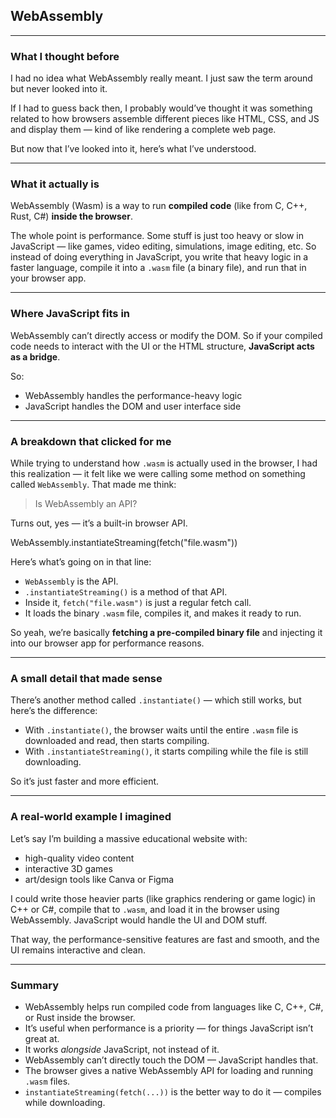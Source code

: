## WebAssembly

---

### What I thought before

I had no idea what WebAssembly really meant. I just saw the term around but never looked into it.

If I had to guess back then, I probably would’ve thought it was something related to how browsers assemble different pieces like HTML, CSS, and JS and display them — kind of like rendering a complete web page.

But now that I’ve looked into it, here’s what I’ve understood.

---

### What it actually is

WebAssembly (Wasm) is a way to run **compiled code** (like from C, C++, Rust, C#) **inside the browser**.

The whole point is performance. Some stuff is just too heavy or slow in JavaScript — like games, video editing, simulations, image editing, etc. So instead of doing everything in JavaScript, you write that heavy logic in a faster language, compile it into a `.wasm` file (a binary file), and run that in your browser app.

---

### Where JavaScript fits in

WebAssembly can’t directly access or modify the DOM. So if your compiled code needs to interact with the UI or the HTML structure, **JavaScript acts as a bridge**.

So:

* WebAssembly handles the performance-heavy logic
* JavaScript handles the DOM and user interface side

---

### A breakdown that clicked for me

While trying to understand how `.wasm` is actually used in the browser, I had this realization — it felt like we were calling some method on something called `WebAssembly`. That made me think:

> Is WebAssembly an API?

Turns out, yes — it’s a built-in browser API.

WebAssembly.instantiateStreaming(fetch("file.wasm"))

Here’s what’s going on in that line:

* `WebAssembly` is the API.
* `.instantiateStreaming()` is a method of that API.
* Inside it, `fetch("file.wasm")` is just a regular fetch call.
* It loads the binary `.wasm` file, compiles it, and makes it ready to run.

So yeah, we’re basically **fetching a pre-compiled binary file** and injecting it into our browser app for performance reasons.

---

### A small detail that made sense

There’s another method called `.instantiate()` — which still works, but here’s the difference:

* With `.instantiate()`, the browser waits until the entire `.wasm` file is downloaded and read, then starts compiling.
* With `.instantiateStreaming()`, it starts compiling while the file is still downloading.

So it’s just faster and more efficient.

---

### A real-world example I imagined

Let’s say I’m building a massive educational website with:

* high-quality video content
* interactive 3D games
* art/design tools like Canva or Figma

I could write those heavier parts (like graphics rendering or game logic) in C++ or C#, compile that to `.wasm`, and load it in the browser using WebAssembly. JavaScript would handle the UI and DOM stuff.

That way, the performance-sensitive features are fast and smooth, and the UI remains interactive and clean.

---

### Summary

* WebAssembly helps run compiled code from languages like C, C++, C#, or Rust inside the browser.
* It’s useful when performance is a priority — for things JavaScript isn’t great at.
* It works *alongside* JavaScript, not instead of it.
* WebAssembly can’t directly touch the DOM — JavaScript handles that.
* The browser gives a native WebAssembly API for loading and running `.wasm` files.
* `instantiateStreaming(fetch(...))` is the better way to do it — compiles while downloading.


